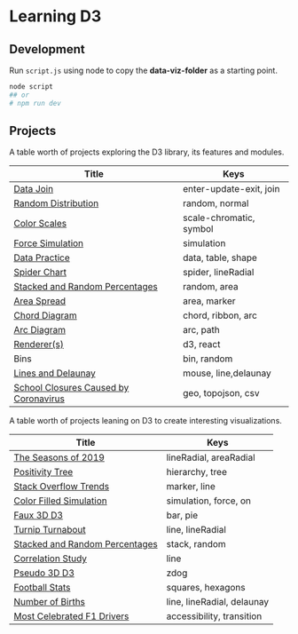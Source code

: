 # Learning D3

## Development

Run `script.js` using node to copy the **data-viz-folder** as a starting point.

```bash
node script
## or
# npm run dev
```

## Projects

A table worth of projects exploring the D3 library, its features and modules.

| Title                                                                                                           | Keys                    |
| --------------------------------------------------------------------------------------------------------------- | ----------------------- |
| [Data Join](https://codepen.io/borntofrappe/pen/wvaxwdY)                                                        | enter-update-exit, join |
| [Random Distribution](https://codepen.io/borntofrappe/pen/wvKwRoB)                                              | random, normal          |
| [Color Scales](https://codepen.io/borntofrappe/pen/yLYJpKq)                                                     | scale-chromatic, symbol |
| [Force Simulation](https://codepen.io/borntofrappe/pen/GRpNqpd)                                                 | simulation              |
| [Data Practice](https://codepen.io/borntofrappe/pen/pojPJGa)                                                    | data, table, shape      |
| [Spider Chart](https://codepen.io/borntofrappe/pen/ZEbZxgb)                                                     | spider, lineRadial      |
| [Stacked and Random Percentages](https://codepen.io/borntofrappe/pen/QWjeEEg)                                   | random, area            |
| [Area Spread](https://codepen.io/borntofrappe/pen/dyGbWLq)                                                      | area, marker            |
| [Chord Diagram](https://codepen.io/borntofrappe/pen/gOPObrL)                                                    | chord, ribbon, arc      |
| [Arc Diagram](https://codepen.io/borntofrappe/pen/RwrwdVv)                                                      | arc, path               |
| [Renderer(s)](https://codepen.io/borntofrappe/pen/zYrGwZV)                                                      | d3, react               |
| Bins                                                                                                            | bin, random             |
| [Lines and Delaunay](https://codepen.io/borntofrappe/pen/ExNQbax)                                               | mouse, line,delaunay    |
| [School Closures Caused by Coronavirus](https://replit.com/@borntofrappe/School-Closures-Caused-by-Coronavirus) | geo, topojson, csv      |

A table worth of projects leaning on D3 to create interesting visualizations.

| Title                                                                         | Keys                       |
| ----------------------------------------------------------------------------- | -------------------------- |
| [The Seasons of 2019](https://codepen.io/borntofrappe/pen/jOPeKZp)            | lineRadial, areaRadial     |
| [Positivity Tree](https://codepen.io/borntofrappe/pen/eYpNRRX)                | hierarchy, tree            |
| [Stack Overflow Trends](https://codepen.io/borntofrappe/pen/oNjjdeZ)          | marker, line               |
| [Color Filled Simulation](https://codepen.io/borntofrappe/pen/dyYOBzV)        | simulation, force, on      |
| [Faux 3D D3](https://codepen.io/borntofrappe/pen/NWGeZNV)                     | bar, pie                   |
| [Turnip Turnabout](https://codepen.io/borntofrappe/pen/pojGaEZ)               | line, lineRadial           |
| [Stacked and Random Percentages](https://codepen.io/borntofrappe/pen/QWjeEEg) | stack, random              |
| [Correlation Study](https://codepen.io/borntofrappe/pen/VwvodeX)              | line                       |
| [Pseudo 3D D3](https://codepen.io/borntofrappe/pen/yLeBLYX)                   | zdog                       |
| [Football Stats](https://codepen.io/borntofrappe/pen/eYBeJjL)                 | squares, hexagons          |
| [Number of Births](https://codepen.io/borntofrappe/full/YzpLpjm)              | line, lineRadial, delaunay |
| [Most Celebrated F1 Drivers](https://codepen.io/borntofrappe/pen/MWbqLYM)     | accessibility, transition  |
